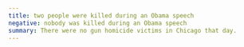 ```yaml
---
title: two people were killed during an Obama speech
negative: nobody was killed during an Obama speech
summary: There were no gun homicide victims in Chicago that day.
---
```

